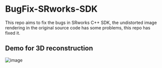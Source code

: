 # BugFix-SRworks-SDK
This repo aims to fix the bugs in SRworks C++ SDK, the undistorted image rendering in the original source code has some problems, this repo has fixed it.

## Demo for 3D reconstruction
![image](https://user-images.githubusercontent.com/26901984/89897881-53b34100-dc12-11ea-8920-066b1e3533e8.jpg)


